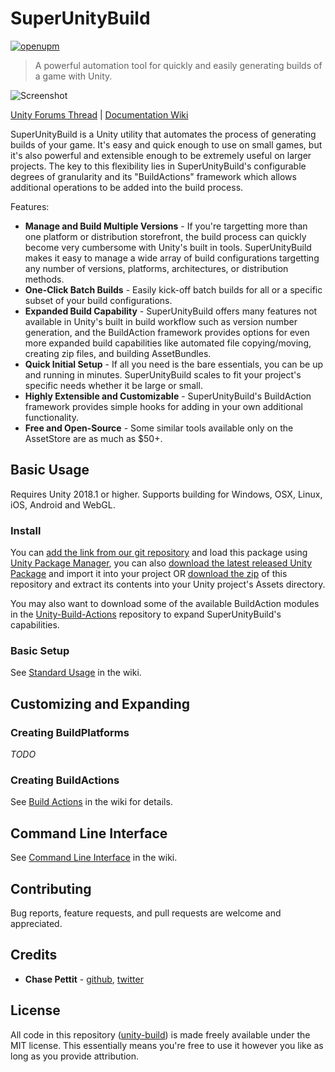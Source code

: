 # SuperUnityBuild

[![openupm](https://img.shields.io/npm/v/com.github.superunitybuild.buildtool?label=openupm&registry_uri=https://package.openupm.com)](https://openupm.com/packages/com.github.superunitybuild.buildtool/)

> A powerful automation tool for quickly and easily generating builds of a game with Unity.

![Screenshot](https://raw.githubusercontent.com/superunitybuild/buildtool/gh-pages/Screenshot_v1.0.0.png)

[Unity Forums Thread][unity-thread] | [Documentation Wiki][unitybuild-wiki]

SuperUnityBuild is a Unity utility that automates the process of generating builds of your game. It's easy and quick enough to use on small games, but it's also powerful and extensible enough to be extremely useful on larger projects. The key to this flexibility lies in SuperUnityBuild's configurable degrees of granularity and its "BuildActions" framework which allows additional operations to be added into the build process.

Features:

-   **Manage and Build Multiple Versions** - If you're targetting more than one platform or distribution storefront, the build process can quickly become very cumbersome with Unity's built in tools. SuperUnityBuild makes it easy to manage a wide array of build configurations targetting any number of versions, platforms, architectures, or distribution methods.
-   **One-Click Batch Builds** - Easily kick-off batch builds for all or a specific subset of your build configurations.
-   **Expanded Build Capability** - SuperUnityBuild offers many features not available in Unity's built in build workflow such as version number generation, and the BuildAction framework provides options for even more expanded build capabilities like automated file copying/moving, creating zip files, and building AssetBundles.
-   **Quick Initial Setup** - If all you need is the bare essentials, you can be up and running in minutes. SuperUnityBuild scales to fit your project's specific needs whether it be large or small.
-   **Highly Extensible and Customizable** - SuperUnityBuild's BuildAction framework provides simple hooks for adding in your own additional functionality.
-   **Free and Open-Source** - Some similar tools available only on the AssetStore are as much as $50+.

## Basic Usage

Requires Unity 2018.1 or higher. Supports building for Windows, OSX, Linux, iOS, Android and WebGL.

### Install

You can [add the link from our git repository](https://github.com/superunitybuild/buildtool.git) and load this package using [Unity Package Manager](https://docs.unity3d.com/Packages/com.unity.package-manager-ui@2.0/manual/index.html), you can also [download the latest released Unity Package][release] and import it into your project OR [download the zip][download] of this repository and extract its contents into your Unity project's Assets directory.

You may also want to download some of the available BuildAction modules in the [Unity-Build-Actions][unitybuild-actions] repository to expand SuperUnityBuild's capabilities.

### Basic Setup

See [Standard Usage](https://github.com/superunitybuild/buildtool/wiki/Standard-Usage) in the wiki.

## Customizing and Expanding

### Creating BuildPlatforms

_TODO_

### Creating BuildActions

See [Build Actions](https://github.com/superunitybuild/buildtool/wiki/Build-Actions) in the wiki for details.

## Command Line Interface

See [Command Line Interface](https://github.com/superunitybuild/buildtool/wiki/Command-Line-Interface) in the wiki.

## Contributing

Bug reports, feature requests, and pull requests are welcome and appreciated.

## Credits

-   **Chase Pettit** - [github](https://github.com/Chaser324), [twitter](http://twitter.com/chasepettit)

## License

All code in this repository ([unity-build](https://github.com/superunitybuild/buildtool)) is made freely available under the MIT license. This essentially means you're free to use it however you like as long as you provide attribution.

[download]: https://github.com/superunitybuild/buildtool/archive/master.zip
[release]: https://github.com/superunitybuild/buildtool/releases
[unitybuild]: https://github.com/superunitybuild/buildtool
[unitybuild-actions]: https://github.com/superunitybuild/buildactions
[unitybuild-wiki]: https://github.com/superunitybuild/buildtool/wiki/
[unity-thread]: https://forum.unity3d.com/threads/super-unity-build-automated-build-tool-and-framework.471114/

